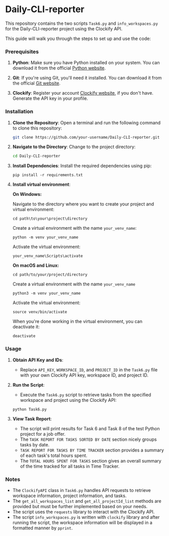 # Daily-CLI-reporter

This repository contains the two scripts `Task6.py` and `info_workspaces.py`  for the Daily-CLI-reporter project using the Clockify API. 

This guide will walk you through the steps to set up and use the code:

### Prerequisites

1. **Python**: Make sure you have Python installed on your system. You can download it from the official [Python website](https://www.python.org/downloads/).

2. **Git**: If you're using Git, you'll need it installed. You can download it from the official [Git website](https://git-scm.com/downloads).

3. **Clockify**: Register your account [Clockify website](https://clockify.me/), if you don't have. Generate the API key in your profile.

### Installation

1. **Clone the Repository**: Open a terminal and run the following command to clone this repository:

   ```bash
   git clone https://github.com/your-username/Daily-CLI-reporter.git
   ```

2. **Navigate to the Directory**: Change to the project directory:

   ```bash
   cd Daily-CLI-reporter
   ```

3. **Install Dependencies**: Install the required dependencies using pip:

   ```terminal
   pip install -r requirements.txt
   ```

4. **Install virtual environment**:

   **On Windows:**

   Navigate to the directory where you want to create your project and virtual environment:
   ```terminal
   cd path\to\your\project\directory
    ```
   Create a virtual environment with the name `your_venv_name`:
   ```terminal
   python -m venv your_venv_name
    ```
   Activate the virtual environment:
   ```terminal
   your_venv_name\Scripts\activate
   ```
    **On macOS and Linux:**
   ```terminal
   cd path/to/your/project/directory
    ```
   Create a virtual environment with the name `your_venv_name`
   ```terminal
   python3 -m venv your_venv_name
    ```
   Activate the virtual environment:
   ```terminal
   source venv/bin/activate
   ```
   When you're done working in the virtual environment, you can deactivate it:
    ```terminal
   deactivate
   ```
   

### Usage

1. **Obtain API Key and IDs**:
   - Replace `API_KEY`, `WORKSPACE_ID`, and `PROJECT_ID` in the `Task6.py` file with your own Clockify API key, workspace ID, and project ID.

2. **Run the Script**:
   - Execute the `Task6.py` script to retrieve tasks from the specified workspace and project using the Clockify API:

   ```terminal
   python Task6.py
   ```

3. **View Task Report**:
   - The script will print results for Task 6 and Task 8 of the test Python project for a job offer.
   - The `TASK REPORT FOR TASKS SORTED BY DATE` section nicely groups tasks by date.
   - `TASK REPORT FOR TASKS BY TIME TRACKER` section provides a summary of each task's total hours spent.
   - The `TOTAL HOURS SPENT FOR TASKS` section gives an overall summary of the time tracked for all tasks in Time Tracker.

### Notes

- The `ClockifyAPI` class in `Task6.py` handles API requests to retrieve workspace information, project information, and tasks.
- The `get_all_workspaces_list` and `get_all_projectId_list` methods are provided but must be further implemented based on your needs.
- The script uses the `requests` library to interact with the Clockify API.
- The script `info_workspaces.py` is written with `clockify` library and after running the script, the workspace information will be displayed in a formatted manner by `pprint`.
